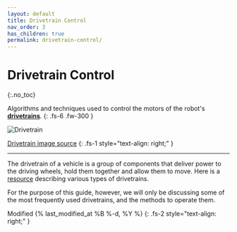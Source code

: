 ```yaml
---
layout: default
title: Drivetrain Control
nav_order: 3
has_children: true
permalink: drivetrain-control/
---
```


# Drivetrain Control
{:.no_toc}

Algorithms and techniques used to control the motors of the robot's **[drivetrains](https://en.wikipedia.org/wiki/Drivetrain)**.
{: .fs-6 .fw-300 }

![Drivetrain]({{site.url}}/assets/images/drivetrain-control/drivetrain.png "Drivetrain")

[Drivetrain image source](https://pictures.topspeed.com/IMG/crop/201604/2017-audi-tt-rs-44_1600x0w.jpg)
{: .fs-1 style="text-align: right;" }

---

The drivetrain of a vehicle is a group of components that deliver power to the driving wheels, hold them together and allow them to move. Here is a [resource](http://www.simbotics.org/resources/mobility/drivetrain-selection) describing various types of drivetrains.

For the purpose of this guide, however, we will only be discussing some of the most frequently used drivetrains, and the methods to operate them.

Modified {% last_modified_at %B %-d, %Y %}
{: .fs-2 style="text-align: right;" }